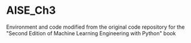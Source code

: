 # AISE_Ch3

Environment and code modified from the original code repository for the "Second Edition of Machine Learning Engineering with Python" book
